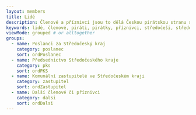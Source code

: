 ```yaml
---
layout: members
title: Lidé
description: Členové a příznivci jsou to dělá Českou pirátskou stranu silnou. Seznamte se Piráty ve Středočeském kraji.
keywords: lidé, členové, piráti, pirátky, příznivci, středočeši, středočeský kraj
viewMode: grouped # or alltogether
groups:
  - name: Poslanci za Středočeský kraj
    category: poslanec
    sort: ordPoslanec
  - name: Předsednictvo Středočeského kraje
    category: pks
    sort: ordPKS
  - name: Komunální zastupitelé ve Středočeském kraji
    category: zastupitel
    sort: ordZastupitel
  - name: Další členové či příznivci
    category: dalsi
    sort: ordDalsi
---
```


